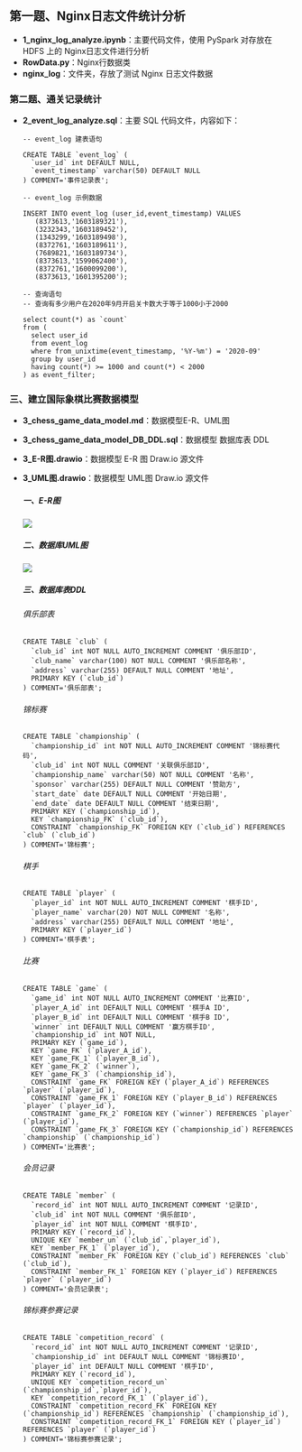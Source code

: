 ## 第一题、Nginx日志文件统计分析

- **1_nginx_log_analyze.ipynb**：主要代码文件，使用 PySpark 对存放在 HDFS 上的 Nginx日志文件进行分析
- **RowData.py**：Nginx行数据类
- **nginx_log**：文件夹，存放了测试 Nginx 日志文件数据



### 第二题、通关记录统计

- **2_event_log_analyze.sql**：主要 SQL 代码文件，内容如下：

  ```mysql
  -- event_log 建表语句
  
  CREATE TABLE `event_log` (
    `user_id` int DEFAULT NULL,
    `event_timestamp` varchar(50) DEFAULT NULL
  ) COMMENT='事件记录表';
  
  -- event_log 示例数据
  
  INSERT INTO event_log (user_id,event_timestamp) VALUES
  	 (8373613,'1603189321'),
  	 (3232343,'1603189452'),
  	 (1343299,'1603189498'),
  	 (8372761,'1603189611'),
  	 (7689821,'1603189734'),
  	 (8373613,'1599062400'),
  	 (8372761,'1600099200'),
  	 (8373613,'1601395200');
  
  -- 查询语句
  -- 查询有多少用户在2020年9月开启关卡数大于等于1000小于2000
  
  select count(*) as `count`
  from (
  	select user_id
  	from event_log
  	where from_unixtime(event_timestamp, '%Y-%m') = '2020-09'
  	group by user_id
  	having count(*) >= 1000 and count(*) < 2000
  ) as event_filter;
  ```



### 三、建立国际象棋比赛数据模型

- **3_chess_game_data_model.md**：数据模型E-R、UML图

- **3_chess_game_data_model_DB_DDL.sql**：数据模型 数据库表 DDL

- **3_E-R图.drawio**：数据模型 E-R 图 Draw.io 源文件

- **3_UML图.drawio**：数据模型 UML图 Draw.io 源文件

  ##### 一、E-R图

  ![](images\3_E-R图.drawio.png)

  ##### 二、数据库UML图

  ![](images\3_UML图.drawio.png)

  ##### 三、数据库表DDL

  ###### 俱乐部表

  ```mysql
  CREATE TABLE `club` (
    `club_id` int NOT NULL AUTO_INCREMENT COMMENT '俱乐部ID',
    `club_name` varchar(100) NOT NULL COMMENT '俱乐部名称',
    `address` varchar(255) DEFAULT NULL COMMENT '地址',
    PRIMARY KEY (`club_id`)
  ) COMMENT='俱乐部表';
  ```

  ###### 锦标赛

  ```mysql
  CREATE TABLE `championship` (
    `championship_id` int NOT NULL AUTO_INCREMENT COMMENT '锦标赛代码',
    `club_id` int NOT NULL COMMENT '关联俱乐部ID',
    `championship_name` varchar(50) NOT NULL COMMENT '名称',
    `sponsor` varchar(255) DEFAULT NULL COMMENT '赞助方',
    `start_date` date DEFAULT NULL COMMENT '开始日期',
    `end_date` date DEFAULT NULL COMMENT '结束日期',
    PRIMARY KEY (`championship_id`),
    KEY `championship_FK` (`club_id`),
    CONSTRAINT `championship_FK` FOREIGN KEY (`club_id`) REFERENCES `club` (`club_id`)
  ) COMMENT='锦标赛';
  ```

  ###### 棋手

  ```mysql
  CREATE TABLE `player` (
    `player_id` int NOT NULL AUTO_INCREMENT COMMENT '棋手ID',
    `player_name` varchar(20) NOT NULL COMMENT '名称',
    `address` varchar(255) DEFAULT NULL COMMENT '地址',
    PRIMARY KEY (`player_id`)
  ) COMMENT='棋手表';
  ```

  ###### 比赛

  ```mysql
  CREATE TABLE `game` (
    `game_id` int NOT NULL AUTO_INCREMENT COMMENT '比赛ID',
    `player_A_id` int DEFAULT NULL COMMENT '棋手A ID',
    `player_B_id` int DEFAULT NULL COMMENT '棋手B ID',
    `winner` int DEFAULT NULL COMMENT '赢方棋手ID',
    `championship_id` int NOT NULL,
    PRIMARY KEY (`game_id`),
    KEY `game_FK` (`player_A_id`),
    KEY `game_FK_1` (`player_B_id`),
    KEY `game_FK_2` (`winner`),
    KEY `game_FK_3` (`championship_id`),
    CONSTRAINT `game_FK` FOREIGN KEY (`player_A_id`) REFERENCES `player` (`player_id`),
    CONSTRAINT `game_FK_1` FOREIGN KEY (`player_B_id`) REFERENCES `player` (`player_id`),
    CONSTRAINT `game_FK_2` FOREIGN KEY (`winner`) REFERENCES `player` (`player_id`),
    CONSTRAINT `game_FK_3` FOREIGN KEY (`championship_id`) REFERENCES `championship` (`championship_id`)
  ) COMMENT='比赛表';
  ```

  ###### 会员记录

  ```mysql
  CREATE TABLE `member` (
    `record_id` int NOT NULL AUTO_INCREMENT COMMENT '记录ID',
    `club_id` int NOT NULL COMMENT '俱乐部ID',
    `player_id` int NOT NULL COMMENT '棋手ID',
    PRIMARY KEY (`record_id`),
    UNIQUE KEY `member_un` (`club_id`,`player_id`),
    KEY `member_FK_1` (`player_id`),
    CONSTRAINT `member_FK` FOREIGN KEY (`club_id`) REFERENCES `club` (`club_id`),
    CONSTRAINT `member_FK_1` FOREIGN KEY (`player_id`) REFERENCES `player` (`player_id`)
  ) COMMENT='会员记录表';
  ```

  ###### 锦标赛参赛记录

  ```mysql
  CREATE TABLE `competition_record` (
    `record_id` int NOT NULL AUTO_INCREMENT COMMENT '记录ID',
    `championship_id` int DEFAULT NULL COMMENT '锦标赛ID',
    `player_id` int DEFAULT NULL COMMENT '棋手ID',
    PRIMARY KEY (`record_id`),
    UNIQUE KEY `competition_record_un` (`championship_id`,`player_id`),
    KEY `competition_record_FK_1` (`player_id`),
    CONSTRAINT `competition_record_FK` FOREIGN KEY (`championship_id`) REFERENCES `championship` (`championship_id`),
    CONSTRAINT `competition_record_FK_1` FOREIGN KEY (`player_id`) REFERENCES `player` (`player_id`)
  ) COMMENT='锦标赛参赛记录';
  ```

  